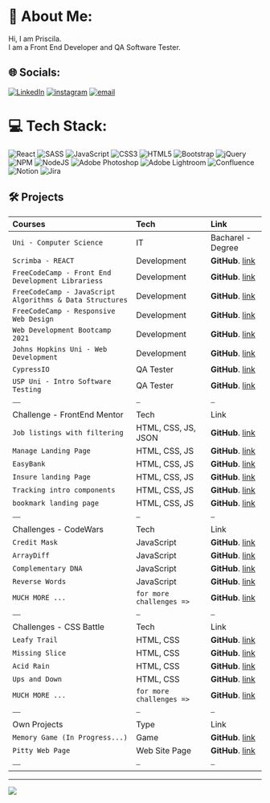 # 💫 About Me:
Hi, I am Priscila.<br>I am a Front End Developer and QA Software Tester.<br>

## 🌐 Socials:
[![LinkedIn](https://img.shields.io/badge/LinkedIn-0077B5?style=for-the-badge&logo=linkedin&logoColor=white)](https://www.linkedin.com/in/priscila-bezerra-32181923/?locale=en_US) 
[![instagram](https://img.shields.io/badge/Instagram-E4405F?style=for-the-badge&logo=instagram&logoColor=white)](https://www.instagram.com/pittyh6/)
[![email](https://img.shields.io/badge/Gmail-D14836?style=for-the-badge&logo=gmail&logoColor=white)](mailto:pittyh6@gmail.com?subject=[GitHub])


# 💻 Tech Stack:
![React](https://img.shields.io/badge/react-%2320232a.svg?style=for-the-badge&logo=react&logoColor=%2361DAFB) ![SASS](https://img.shields.io/badge/SASS-hotpink.svg?style=for-the-badge&logo=SASS&logoColor=white) ![JavaScript](https://img.shields.io/badge/javascript-%23323330.svg?style=for-the-badge&logo=javascript&logoColor=%23F7DF1E) ![CSS3](https://img.shields.io/badge/css3-%231572B6.svg?style=for-the-badge&logo=css3&logoColor=white) ![HTML5](https://img.shields.io/badge/html5-%23E34F26.svg?style=for-the-badge&logo=html5&logoColor=white) ![Bootstrap](https://img.shields.io/badge/bootstrap-%23563D7C.svg?style=for-the-badge&logo=bootstrap&logoColor=white) ![jQuery](https://img.shields.io/badge/jquery-%230769AD.svg?style=for-the-badge&logo=jquery&logoColor=white) ![NPM](https://img.shields.io/badge/NPM-%23000000.svg?style=for-the-badge&logo=npm&logoColor=white) ![NodeJS](https://img.shields.io/badge/node.js-6DA55F?style=for-the-badge&logo=node.js&logoColor=white) ![Adobe Photoshop](https://img.shields.io/badge/adobephotoshop-%2331A8FF.svg?style=for-the-badge&logo=adobephotoshop&logoColor=white) ![Adobe Lightroom](https://img.shields.io/badge/Adobe%20Lightroom-31A8FF.svg?style=for-the-badge&logo=Adobe%20Lightroom&logoColor=white) ![Confluence](https://img.shields.io/badge/confluence-%23172BF4.svg?style=for-the-badge&logo=confluence&logoColor=white) ![Notion](https://img.shields.io/badge/Notion-%23000000.svg?style=for-the-badge&logo=notion&logoColor=white) ![Jira](https://img.shields.io/badge/jira-%230A0FFF.svg?style=for-the-badge&logo=jira&logoColor=white) 

## 🛠 Projects

| Courses | Tech | Link   |
| :-------- |:------- | :------------------------- |
| `Uni - Computer Science`| IT| Bacharel - Degree|
| `Scrimba - REACT`| Development| **GitHub**. [link](https://github.com/pittyh6/react-scrimba-8-12Mths-webDevStudy-2022-2023)|
| `FreeCodeCamp - Front End Development Librariess` | Development| **GitHub**. [link](https://github.com/pittyh6/front_end_dev_libraries-8-12Mths-webDevStudy-2022-2023) |
| `FreeCodeCamp - JavaScript Algorithms & Data Structures` | Development| **GitHub**. [link](https://github.com/pittyh6/freeCodeCamp-JavaScript-algorithms-and-data-structures-4_5-12Mths-WebDevStudy-2022-2023) |
| `FreeCodeCamp - Responsive Web Design` | Development| **GitHub**. [link](https://github.com/pittyh6/freeCodeCamp-responsive_web_design-3e4-12Mths-WebDevStudy-2022-2023) |
| `Web Development Bootcamp 2021` | Development| **GitHub**. [link](https://github.com/pittyh6/Web_Development_Bootcamp_2021) |
| `Johns Hopkins Uni - Web Development` | Development| **GitHub**. [link](https://github.com/pittyh6/JohnsHopkinsUni_html-css-and-Javascript-for-Web-Developers_2-12Mths-WebDevStudy-2022-2023) |
| `CypressIO` | QA Tester | **GitHub**. [link](https://github.com/pittyh6/cypressIo_Testing-yr-first-application-12Mths-WebDevStudy-2022-2023) |
| `USP Uni - Intro Software Testing` | QA Tester | **GitHub**. [link](https://github.com/pittyh6/USP_Introduction-to-Software-Testing_12Mths-WebDevStudy-2022-2023) |
|⎯⎯|⎯|⎯|
|  Challenge - FrontEnd Mentor  | Tech  | Link  |
|`Job listings with filtering`| HTML, CSS, JS, JSON|**GitHub**. [link](https://github.com/pittyh6/job_listings_with_filtering_6-12Mths-WebDevStudy-2022-2023)|
| `Manage Landing Page` | HTML, CSS, JS | **GitHub**. [link](https://github.com/pittyh6/manage-landing-page-master) |
| `EasyBank` | HTML, CSS, JS | **GitHub**. [link](https://github.com/pittyh6/Easybank-Challenge_3-12Mths-WebDevStudy-2022-2023) |
| `Insure landing Page` | HTML, CSS, JS | **GitHub**. [link](https://github.com/pittyh6/insure-landing-page-master) |
| `Tracking intro components` | HTML, CSS, JS | **GitHub**. [link](https://github.com/pittyh6/project_tracking_intro_component) |
| `bookmark landing page` | HTML, CSS, JS | **GitHub**. [link](https://github.com/pittyh6/bookmark_landing_page) |
|⎯⎯|⎯|⎯|
| Challenges - CodeWars | Tech     | Link  |
| `Credit Mask` | JavaScript | **GitHub**. [link](https://github.com/pittyh6/codewars-4_5-12Mths-WebDevelopmentStudy-2022-2023/tree/master/CreditCardMask) |
| `ArrayDiff` | JavaScript | **GitHub**. [link](https://github.com/pittyh6/codewars-4_5-12Mths-WebDevelopmentStudy-2022-2023/tree/master/arrayDiff) |
| `Complementary DNA` | JavaScript | **GitHub**. [link](https://github.com/pittyh6/codewars-4_5-12Mths-WebDevelopmentStudy-2022-2023/tree/master/complementary_dna) |
| `Reverse Words` | JavaScript | **GitHub**. [link](https://github.com/pittyh6/codewars-4_5-12Mths-WebDevelopmentStudy-2022-2023/tree/master/reverseWords) |
| `MUCH MORE ...` | `for more challenges => ` | **GitHub**. [link](https://github.com/pittyh6/codewars-4_5-12Mths-WebDevelopmentStudy-2022-2023) |
|⎯⎯|⎯|⎯|
| Challenges - CSS Battle | Tech     | Link |
| `Leafy Trail` | HTML, CSS | **GitHub**. [link](https://github.com/pittyh6/cssbattle-4_5-12Mths-WebDevelopmentStudy-2022-2023/tree/master/battle_1_pilot_battle/7_leafy_trail) |
| `Missing Slice` | HTML, CSS | **GitHub**. [link](https://github.com/pittyh6/cssbattle-4_5-12Mths-WebDevelopmentStudy-2022-2023/tree/master/battle_1_pilot_battle/6_missing_slice) |
| `Acid Rain` | HTML, CSS | **GitHub**. [link](https://github.com/pittyh6/cssbattle-4_5-12Mths-WebDevelopmentStudy-2022-2023/tree/master/battle_1_pilot_battle/5_acid_rain) |
| `Ups and Down` | HTML, CSS | **GitHub**. [link](https://github.com/pittyh6/cssbattle-4_5-12Mths-WebDevelopmentStudy-2022-2023/tree/master/battle_1_pilot_battle/4_ups_and_down) |
| `MUCH MORE ...` | `for more challenges => ` | **GitHub**. [link]() |
|⎯⎯|⎯|⎯|
| Own Projects | Type     | Link  |
| `Memory Game (In Progress...)`| Game | **GitHub**. [link](https://github.com/pittyh6/memory_game-5-12mths-web_devlopment_2022-2023)|
| `Pitty Web Page` | Web Site Page | **GitHub**. [link](https://github.com/pittyh6/new_pitty_webpage-4-12Mths-WebDevStudy-2022-2023) |
|⎯⎯|⎯|⎯|




<!--
# 📊 GitHub Stats:
![](https://github-readme-stats.vercel.app/api?username=pittyh6&theme=dark&hide_border=false&include_all_commits=false&count_private=false)<br/>
![](https://github-readme-streak-stats.herokuapp.com/?user=pittyh6&theme=dark&hide_border=false)<br/>
![](https://github-readme-stats.vercel.app/api/top-langs/?username=pittyh6&theme=dark&hide_border=false&include_all_commits=false&count_private=false&layout=compact)

## 🏆 GitHub Trophies
![](https://github-profile-trophy.vercel.app/?username=pittyh6&theme=radical&no-frame=false&no-bg=false&margin-w=4)

### ✍️ Random Dev Quote
![](https://quotes-github-readme.vercel.app/api?type=horizontal&theme=radical)

### 😂 Random Dev Meme
<img src="https://random-memer.herokuapp.com/" width="512px"/>
-->
---
[![](https://visitcount.itsvg.in/api?id=pittyh6&icon=0&color=0)](https://visitcount.itsvg.in)
